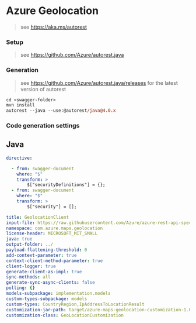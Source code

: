 # Azure Geolocation

> see https://aka.ms/autorest

### Setup
> see https://github.com/Azure/autorest.java

### Generation
> see https://github.com/Azure/autorest.java/releases for the latest version of autorest
```ps
cd <swagger-folder>
mvn install
autorest --java --use:@autorest/java@4.0.x
```

### Code generation settings

## Java

``` yaml $(java)
directive:

  - from: swagger-document
    where: "$"
    transform: >
        $["securityDefinitions"] = {};
  - from: swagger-document
    where: "$"
    transform: >
        $["security"] = [];

title: GeolocationClient
input-file: https://raw.githubusercontent.com/Azure/azure-rest-api-specs/main/specification/maps/data-plane/Geolocation/preview/1.0/geolocation.json
namespace: com.azure.maps.geolocation
license-header: MICROSOFT_MIT_SMALL
java: true
output-folder: ../
payload-flattening-threshold: 0
add-context-parameter: true
context-client-method-parameter: true
client-logger: true
generate-client-as-impl: true
sync-methods: all
generate-sync-async-clients: false
polling: {}
models-subpackage: implementation.models
custom-types-subpackage: models
custom-types: CountryRegion,IpAddressToLocationResult
customization-jar-path: target/azure-maps-geolocation-customization-1.0.0-beta.1.jar
customization-class: GeoLocationCustomization
```